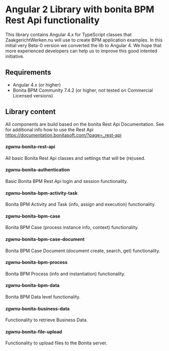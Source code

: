 # Angular 2 Library with bonita BPM Rest Api functionality

This library contains Angular 4.x for TypeScript classes that ZaakgerichtWerken.nu will use to create BPM application examples. 
In this initial very Beta-0 version we converted the lib to Angular 4. We hope that more
experienced developers can help us to improve this good intented initiative.

## Requirements
* Angular 4.x (or higher)
* Bonita BPM Community 7.4.2 (or higher, not tested on Commercial Licensed versions)

## Library content
All components are build based on the bonita Rest Api Documentation. See for additional info how to use the Rest Api https://documentation.bonitasoft.com/?page=_rest-api

#### zgwnu-bonita-rest-api
All basic Bonita Rest Api classes and settings that will be (re)used.
#### zgwnu-bonita-authentication
Basic Bonita BPM Rest Api login and session functionality.
#### zgwnu-bonita-bpm-activity-task
Bonita BPM Activity and Task (info, assign and execution) functionality.
#### zgwnu-bonita-bpm-case
Bonita BPM Case (process instance info, context) functionality.
#### zgwnu-bonita-bpm-case-document
Bonita BPM Case Document (document create, search, get) functionality.
#### zgwnu-bonita-bpm-process
Bonita BPM Process (info and instantiation) functionality.
#### zgwnu-bonita-bpm-data
Bonita BPM Data level functionality.
#### zgwnu-bonita-business-data
Functionality to retrieve Business Data.
#### zgwnu-bonita-file-upload
Functionality to upload files to the Bonita server.
